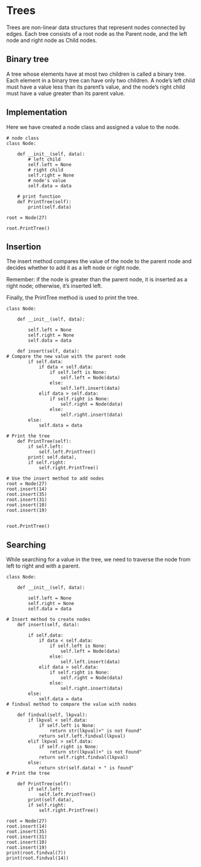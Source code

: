 # Trees
Trees are non-linear data structures that represent nodes connected by edges. Each tree consists of a root node as the Parent node, and the left node and right node as Child nodes.

## Binary tree
A tree whose elements have at most two children is called a binary tree. Each element in a binary tree can have only two children. A node’s left child must have a value less than its parent’s value, and the node’s right child must have a value greater than its parent value.

## Implementation
Here we have created a node class and assigned a value to the node.

```
# node class
class Node:

    def __init__(self, data):
        # left child
        self.left = None
        # right child
        self.right = None
        # node's value
        self.data = data

    # print function
    def PrintTree(self):
        print(self.data)

root = Node(27)

root.PrintTree()
```

## Insertion

The insert method compares the value of the node to the parent node and decides whether to add it as a left node or right node.

Remember: if the node is greater than the parent node, it is inserted as a right node; otherwise,​ it’s inserted left.

Finally, the PrintTree method is used to print the tree.

```
class Node:

    def __init__(self, data):

        self.left = None
        self.right = None
        self.data = data

    def insert(self, data):
# Compare the new value with the parent node
        if self.data:
            if data < self.data:
                if self.left is None:
                    self.left = Node(data)
                else:
                    self.left.insert(data)
            elif data > self.data:
                if self.right is None:
                    self.right = Node(data)
                else:
                    self.right.insert(data)
        else:
            self.data = data

# Print the tree
    def PrintTree(self):
        if self.left:
            self.left.PrintTree()
        print( self.data),
        if self.right:
            self.right.PrintTree()

# Use the insert method to add nodes
root = Node(27)
root.insert(14)
root.insert(35)
root.insert(31)
root.insert(10)
root.insert(19)


root.PrintTree()
```

## Searching
While searching for a value in the tree, we need to traverse the node from left to right and with a parent.

```
class Node:

    def __init__(self, data):

        self.left = None
        self.right = None
        self.data = data

# Insert method to create nodes
    def insert(self, data):

        if self.data:
            if data < self.data:
                if self.left is None:
                    self.left = Node(data)
                else:
                    self.left.insert(data)
            elif data > self.data:
                if self.right is None:
                    self.right = Node(data)
                else:
                    self.right.insert(data)
        else:
            self.data = data
# findval method to compare the value with nodes

    def findval(self, lkpval):
        if lkpval < self.data:
            if self.left is None:
                return str(lkpval)+" is not Found"
            return self.left.findval(lkpval)
        elif lkpval > self.data:
            if self.right is None:
                return str(lkpval)+" is not Found"
            return self.right.findval(lkpval)
        else:
            return str(self.data) + " is found"
# Print the tree

    def PrintTree(self):
        if self.left:
            self.left.PrintTree()
        print(self.data),
        if self.right:
            self.right.PrintTree()

root = Node(27)
root.insert(14)
root.insert(35)
root.insert(31)
root.insert(10)
root.insert(19)
print(root.findval(7))
print(root.findval(14))
```


